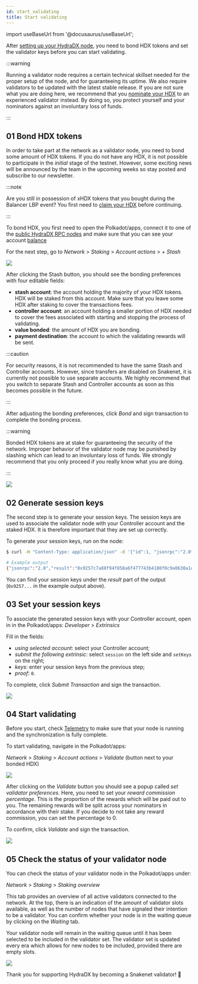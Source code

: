 ```yaml
---
id: start_validating 
title: Start validating
---
```


import useBaseUrl from '@docusaurus/useBaseUrl';

After [setting up your HydraDX node](/node_setup), you need to bond HDX tokens and set the validator keys before you can start validating.

:::warning

Running a validator node requires a certain technical skillset needed for the proper setup of the node, and for guaranteeing its uptime. We also require validators to be updated with the latest stable release. If you are not sure what you are doing here, we recommend that you [nominate your HDX](/start_nominating) to an experienced validator instead. By doing so, you protect yourself and your nominators against an involuntary loss of funds.

:::

## 01 Bond HDX tokens

In order to take part at the network as a validator node, you need to bond some amount of HDX tokens. If you do not have any HDX, it is not possible to participate in the _initial_ stage of the testnet. However, some exciting news will be announced by the team in the upcoming weeks so stay posted and subscribe to our newsletter.

:::note

Are you still in possession of xHDX tokens that you bought during the Balancer LBP event? You first need to [claim your HDX](/claim) before continuing.

:::

To bond HDX, you first need to open the Polkadot/apps, connect it to one of the [public HydraDX RPC nodes](polkadotjs_apps_public) and make sure that you can see your account [balance](https://polkadot.js.org/apps/?rpc=wss%3A%2F%2Frpc-01.snakenet.hydradx.io#/accounts)

For the next step, go to *Network* > *Staking* > *Account actions* > *+ Stash*

<div style={{textAlign: 'center'}}>
  <img src={useBaseUrl('/validator-guide/bond-hdx-1.png')} />
</div>

After clicking the Stash button, you should see the bonding preferences with four editable fields:
* **stash account**: the account holding the majority of your HDX tokens. HDX will be staked from this account. Make sure that you leave some HDX after staking to cover the transactions fees.
* **controller account**: an account holding a smaller portion of HDX needed to cover the fees associated with starting and stopping the process of validating.
* **value bonded**: the amount of HDX you are bonding.
* **payment destination**: the account to which the validating rewards will be sent.

:::caution

For security reasons, it is not recommended to have the same Stash and Controller accounts. However, since transfers are disabled on Snakenet, it is currently not possible to use separate accounts. We highly recommend that you switch to separate Stash and Controller accounts as soon as this becomes possible in the future.

:::

After adjusting the bonding preferences, click _Bond_ and sign transaction to complete the bonding process.

:::warning

Bonded HDX tokens are at stake for guaranteeing the security of the network. Improper behavior of the validator node may be punished by slashing which can lead to an involuntary loss of funds. We strongly recommend that you only proceed if you really know what you are doing.

:::

<div style={{textAlign: 'center'}}>
  <img src={useBaseUrl('/validator-guide/bond-hdx-2.png')} />
</div>

## 02 Generate session keys

The second step is to generate your session keys. The session keys are used to associate the validator node with your Controller account and the staked HDX. It is therefore important that they are set up correctly.

To generate your session keys, run on the node:

```bash
$ curl -H "Content-Type: application/json" -d '{"id":1, "jsonrpc":"2.0", "method": "author_rotateKeys", "params":[]}' http://localhost:9933

# Example output
{"jsonrpc":"2.0","result":"0x9257c7a88f94f858a6f477743b4180f0c9a0630a1cea85c3f47dc6ca78e503767089bebe02b18765232ecd67b35a7fb18fc3027613840f27aca5a5cc300775391cf298af0f0e0342d0d0d873b1ec703009c6816a471c64b5394267c6fc583c31884ac83d9fed55d5379bbe1579601872ccc577ad044dd449848da1f830dd3e45","id":1}
```

You can find your session keys under the _result_ part of the output (`0x9257...` in the example output above).

## 03 Set your session keys

To associate the generated session keys with your Controller account, open in in the Polkadot/apps:
*Developer* > *Extrinsics*

Fill in the fields:

* _using selected account_: select your Controller account;
* _submit the following extrinsic_: select `session` on the left side and `setKeys` on the right;
* _keys_: enter your session keys from the previous step;
* _proof_: `0`.

To complete, click _Submit Transaction_ and sign the transaction.

<div style={{textAlign: 'center'}}>
  <img src={useBaseUrl('/validator-guide/set-session-keys-1.png')} />
</div>

## 04 Start validating

Before you start, check [Telemetry](https://telemetry.polkadot.io/#list/HydraDX%20Snakenet) to make sure that your node is running and the synchronization is fully complete.

To start validating, navigate in the Polkadot/apps:

*Network* > *Staking* > *Account actions* > *Validate* (button next to your bonded HDX)

<div style={{textAlign: 'center'}}>
  <img src={useBaseUrl('/validator-guide/validate-1.png')} />
</div>

After clicking on the *Validate* button you should see a popup called *set validator preferences*. Here, you need to set your _reward commission percentage_. This is the proportion of the rewards which will be paid out to you. The remaining rewards will be split across your nominators in accordance with their stake. If you decide to not take any reward commission, you can set the percentage to 0.

To confirm, click *Validate* and sign the transaction.

<div style={{textAlign: 'center'}}>
  <img src={useBaseUrl('/validator-guide/validate-2.png')} />
</div>

## 05 Check the status of your validator node

You can check the status of your validator node in the Polkadot/apps under:

*Network* > *Staking* > *Staking overview*

This tab provides an overview of all active validators connected to the network. At the top, there is an indication of the amount of validator slots available, as well as the number of nodes that have signaled their intention to be a validator. You can confirm whether your node is in the waiting queue by clicking on the _Waiting_ tab.

Your validator node will remain in the waiting queue until it has been selected to be included in the validator set. The validator set is updated every era which allows for new nodes to be included, provided there are empty slots.

<div style={{textAlign: 'center'}}>
  <img src={useBaseUrl('/validator-guide/validate-3.png')} />
</div>

Thank you for supporting HydraDX by becoming a Snakenet validator! 🎉
